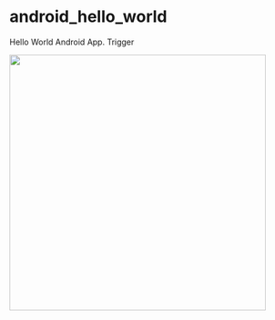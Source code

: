 android_hello_world
===================

Hello World Android App. Trigger

<img src="http://i.imgur.com/dio0DXF.png" width="450" />
